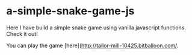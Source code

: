# a-simple-snake-game-js

Here I have build a simple snake game using vanilla javascript functions. Check it out!

You can play the game [here](http://tailor-mill-10425.bitballoon.com/.
